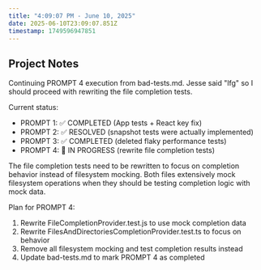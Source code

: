 ```yaml
---
title: "4:09:07 PM - June 10, 2025"
date: 2025-06-10T23:09:07.851Z
timestamp: 1749596947851
---
```


## Project Notes

Continuing PROMPT 4 execution from bad-tests.md. Jesse said "lfg" so I should proceed with rewriting the file completion tests.

Current status:
- PROMPT 1: ✅ COMPLETED (App tests + React key fix)  
- PROMPT 2: ✅ RESOLVED (snapshot tests were actually implemented)
- PROMPT 3: ✅ COMPLETED (deleted flaky performance tests)
- PROMPT 4: 🔄 IN PROGRESS (rewrite file completion tests)

The file completion tests need to be rewritten to focus on completion behavior instead of filesystem mocking. Both files extensively mock filesystem operations when they should be testing completion logic with mock data.

Plan for PROMPT 4:
1. Rewrite FileCompletionProvider.test.js to use mock completion data
2. Rewrite FilesAndDirectoriesCompletionProvider.test.ts to focus on behavior
3. Remove all filesystem mocking and test completion results instead
4. Update bad-tests.md to mark PROMPT 4 as completed
